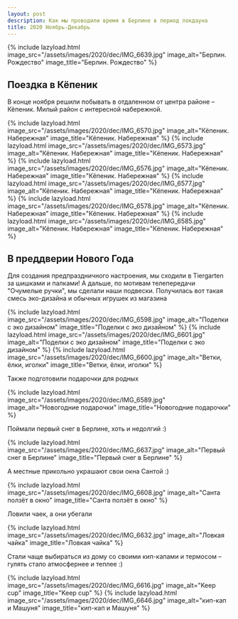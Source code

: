 ```yaml
---
layout: post 
description: Как мы проводили время в Берлине в период локдауна 
title: 2020 Ноябрь-Декабрь
---
```

{% include lazyload.html image_src="/assets/images/2020/dec/IMG_6639.jpg" image_alt="Берлин. Рождество" image_title="Берлин. Рождество" %}

## Поездка в Кёпеник
В конце ноября решили побывать в отдаленном от центра районе – Кёпеник. Милый район с интересной набережной.

{% include lazyload.html image_src="/assets/images/2020/dec/IMG_6570.jpg" image_alt="Кёпеник. Набережная" image_title="Кёпеник. Набережная" %}
{% include lazyload.html image_src="/assets/images/2020/dec/IMG_6573.jpg" image_alt="Кёпеник. Набережная" image_title="Кёпеник. Набережная" %}
{% include lazyload.html image_src="/assets/images/2020/dec/IMG_6576.jpg" image_alt="Кёпеник. Набережная" image_title="Кёпеник. Набережная" %}
{% include lazyload.html image_src="/assets/images/2020/dec/IMG_6577.jpg" image_alt="Кёпеник. Набережная" image_title="Кёпеник. Набережная" %}
{% include lazyload.html image_src="/assets/images/2020/dec/IMG_6578.jpg" image_alt="Кёпеник. Набережная" image_title="Кёпеник. Набережная" %}
{% include lazyload.html image_src="/assets/images/2020/dec/IMG_6585.jpg" image_alt="Кёпеник. Набережная" image_title="Кёпеник. Набережная" %}

## В преддверии Нового Года
Для создания предпраздничного настроения, мы сходили в Tiergarten за шишками и палками! А дальше, по мотивам телепередачи 
"Очумелые ручки", мы сделали наши подвески. Получилась вот такая смесь эко-дизайна и обычных игрушек из магазина

{% include lazyload.html image_src="/assets/images/2020/dec/IMG_6598.jpg" image_alt="Поделки с эко дизайном" image_title="Поделки с эко дизайном" %}
{% include lazyload.html image_src="/assets/images/2020/dec/IMG_6601.jpg" image_alt="Поделки с эко дизайном" image_title="Поделки с эко дизайном" %}
{% include lazyload.html image_src="/assets/images/2020/dec/IMG_6600.jpg" image_alt="Ветки, ёлки, иголки" image_title="Ветки, ёлки, иголки" %}

Также подготовили подарочки для родных

{% include lazyload.html image_src="/assets/images/2020/dec/IMG_6589.jpg" image_alt="Новогодние подарочки" image_title="Новогодние подарочки" %}

Поймали первый снег в Берлине, хоть и недолгий :) 

{% include lazyload.html image_src="/assets/images/2020/dec/IMG_6637.jpg" image_alt="Первый снег в Берлине" image_title="Первый снег в Берлине" %}

А местные прикольно украшают свои окна Сантой :) 

{% include lazyload.html image_src="/assets/images/2020/dec/IMG_6608.jpg" image_alt="Санта ползёт в окно" image_title="Санта ползёт в окно" %}

Ловили чаек, а они убегали

{% include lazyload.html image_src="/assets/images/2020/dec/IMG_6632.jpg" image_alt="Ловкая чайка" image_title="Ловкая чайка" %}

Стали чаще выбираться из дому со своими кип-капами и термосом – гулять стало атмосфернее и теплее :)

{% include lazyload.html image_src="/assets/images/2020/dec/IMG_6616.jpg" image_alt="Keep cup" image_title="Keep cup" %}
{% include lazyload.html image_src="/assets/images/2020/dec/IMG_6646.jpg" image_alt="кип-кап и Машуня" image_title="кип-кап и Машуня" %}